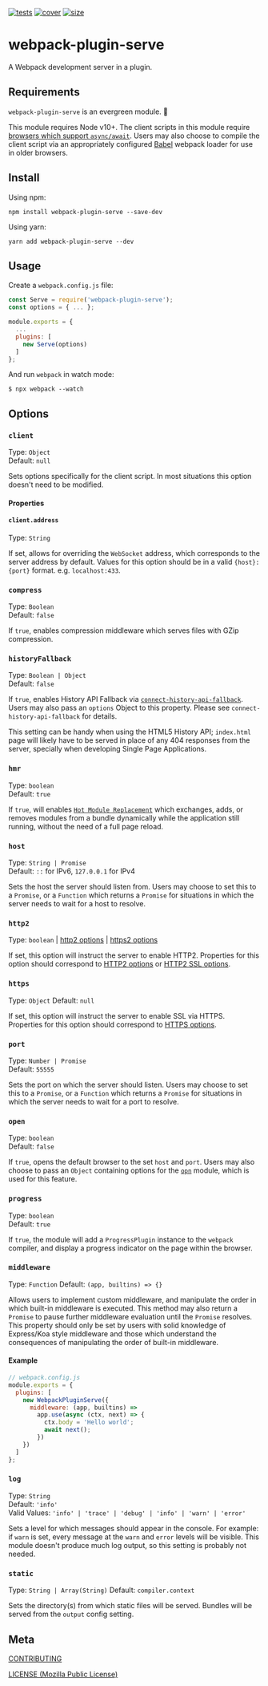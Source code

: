[tests]: 	https://img.shields.io/circleci/project/github/shellscape/webpack-plugin-serve.svg
[tests-url]: https://circleci.com/gh/shellscape/webpack-plugin-serve

[cover]: https://codecov.io/gh/shellscape/webpack-plugin-serve/branch/master/graph/badge.svg
[cover-url]: https://codecov.io/gh/shellscape/webpack-plugin-serve

[size]: https://packagephobia.now.sh/badge?p=webpack-plugin-serve
[size-url]: https://packagephobia.now.sh/result?p=webpack-plugin-serve

[https]: https://nodejs.org/api/https.html#https_https_createserver_options_requestlistener
[http2]: https://nodejs.org/api/http2.html#http2_http2_createserver_options_onrequesthandler
[http2tls]: https://nodejs.org/api/http2.html#http2_http2_createsecureserver_options_onrequesthandler

[![tests][tests]][tests-url]
[![cover][cover]][cover-url]
[![size][size]][size-url]

# webpack-plugin-serve

A Webpack development server in a plugin.

## Requirements

`webpack-plugin-serve` is an evergreen module. 🌲

This module requires Node v10+. The client scripts in this module require [browsers which support `async/await`](https://caniuse.com/#feat=async-functions). Users may also choose to compile the client script via an appropriately configured [Babel](https://babeljs.io/) webpack loader for use in older browsers.

## Install

Using npm:

```console
npm install webpack-plugin-serve --save-dev
```

Using yarn:

```console
yarn add webpack-plugin-serve --dev
```

## Usage

Create a `webpack.config.js` file:

```js
const Serve = require('webpack-plugin-serve');
const options = { ... };

module.exports = {
  ...
  plugins: [
    new Serve(options)
  ]
};

```

And run `webpack` in watch mode:

```console
$ npx webpack --watch
```

## Options

### `client`
Type: `Object`<br>
Default: `null`

Sets options specifically for the client script. In most situations this option doesn't need to be modified.

#### Properties

#### `client.address`
Type: `String`

If set, allows for overriding the `WebSocket` address, which corresponds to the server address by default. Values for this option should be in a valid `{host}:{port}` format. e.g. `localhost:433`.

### `compress`
Type: `Boolean`<br>
Default: `false`

If `true`, enables compression middleware which serves files with GZip compression.

### `historyFallback`
Type: `Boolean | Object`<br>
Default: `false`

If `true`, enables History API Fallback via [`connect-history-api-fallback`](https://github.com/bripkens/connect-history-api-fallback). Users may also pass an `options` Object to this property. Please see `connect-history-api-fallback` for details.

This setting can be handy when using the HTML5 History API; `index.html` page will likely have to be served in place of any 404 responses from the server, specially when developing Single Page Applications.

### `hmr`
Type: `boolean`<br>
Default: `true`

If `true`, will enables [`Hot Module Replacement`](https://webpack.js.org/concepts/hot-module-replacement/) which exchanges, adds, or removes modules from a bundle dynamically while the application still running, without the need of a full page reload.

### `host`
Type: `String | Promise`<br>
Default: `::` for IPv6, `127.0.0.1` for IPv4

Sets the host the server should listen from. Users may choose to set this to a `Promise`, or a `Function` which returns a `Promise` for situations in which the server needs to wait for a host to resolve.

### `http2`
Type: `boolean` | [http2 options]() | [https2 options]()

If set, this option will instruct the server to enable HTTP2. Properties for this option should correspond to [HTTP2 options][http2] or [HTTP2 SSL options][http2tls].

### `https`
Type: `Object`
Default: `null`

If set, this option will instruct the server to enable SSL via HTTPS. Properties for this option should correspond to [HTTPS options][https].

### `port`
Type: `Number | Promise`<br>
Default: `55555`

Sets the port on which the server should listen. Users may choose to set this to a `Promise`, or a `Function` which returns a `Promise` for situations in which the server needs to wait for a port to resolve.

### `open`
Type: `boolean`<br>
Default: `false`

If `true`, opens the default browser to the set `host` and `port`. Users may also choose to pass an `Object` containing options for the [`opn`](https://github.com/sindresorhus/opn) module, which is used for this feature.

### `progress`
Type: `boolean`<br>
Default: `true`

If `true`, the module will add a `ProgressPlugin` instance to the `webpack` compiler, and display a progress indicator on the page within the browser.

### `middleware`
Type: `Function`
Default: `(app, builtins) => {}`

Allows users to implement custom middleware, and manipulate the order in which built-in middleware is executed. This method may also return a `Promise` to pause further middleware evaluation until the `Promise` resolves. This property should only be set by users with solid knowledge of Express/Koa style middleware and those which understand the consequences of manipulating the order of built-in middleware.

#### Example

```js
// webpack.config.js
module.exports = {
  plugins: [
    new WebpackPluginServe({
      middleware: (app, builtins) =>
        app.use(async (ctx, next) => {
          ctx.body = 'Hello world';
          await next();
        })
    })
  ]
};
```

### `log`
Type: `String`<br>
Default: `'info'`<br>
Valid Values: `'info' | 'trace' | 'debug' | 'info' | 'warn' | 'error'`

Sets a level for which messages should appear in the console. For example: if `warn` is set, every message at the `warn` and `error` levels will be visible. This module doesn't produce much log output, so this setting is probably not needed.

### `static`
 Type: `String | Array(String)`
Default: `compiler.context`

Sets the directory(s) from which static files will be served. Bundles will be served from the `output` config setting.

## Meta

[CONTRIBUTING](./.github/CONTRIBUTING.md)

[LICENSE (Mozilla Public License)](./LICENSE)
